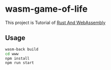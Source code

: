 # wasm-game-of-life

This project is Tutorial of [Rust And WebAssembly](https://rustwasm.github.io/docs/book/)

## Usage

```bash
wasm-back build
cd www
npm install
npm run start
```
